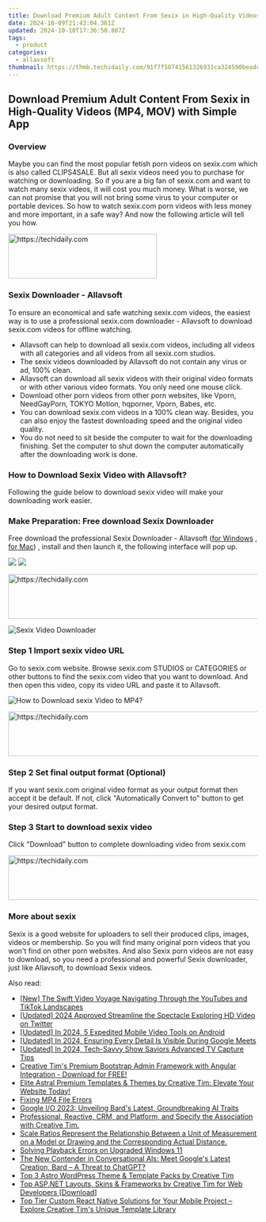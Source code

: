 ```yaml
---
title: Download Premium Adult Content From Sexix in High-Quality Videos (MP4, MOV) with Simple App
date: 2024-10-09T21:43:04.361Z
updated: 2024-10-10T17:36:50.807Z
tags:
  - product
categories:
  - allavsoft
thumbnail: https://thmb.techidaily.com/91f7f58741561326931ca324590beadc475f32b45bcc3a270b10ca0d40e00353.jpg
---
```


## Download Premium Adult Content From Sexix in High-Quality Videos (MP4, MOV) with Simple App

### Overview

Maybe you can find the most popular fetish porn videos on sexix.com which is also called CLIPS4SALE. But all sexix videos need you to purchase for watching or downloading. So if you are a big fan of sexix.com and want to watch many sexix videos, it will cost you much money. What is worse, we can not promise that you will not bring some virus to your computer or portable devices. So how to watch sexix.com porn videos with less money and more important, in a safe way? And now the following article will tell you how.

<!-- affiliate ads begin -->
<a href="https://malaysia-healthcare-travel-council.pxf.io/c/5597632/1557742/17382" target="_top" id="1557742">
  <img src="//a.impactradius-go.com/display-ad/17382-1557742" border="0" alt="https://techidaily.com" width="300" height="90"/>
</a>
<img height="0" width="0" src="https://malaysia-healthcare-travel-council.pxf.io/i/5597632/1557742/17382" style="position:absolute;visibility:hidden;" border="0" />
<!-- affiliate ads end -->

### Sexix Downloader - Allavsoft

To ensure an economical and safe watching sexix.com videos, the easiest way is to use a professional sexix.com downloader - Allavsoft to download sexix.com videos for offline watching.

* Allavsoft can help to download all sexix.com videos, including all videos with all categories and all videos from all sexix.com studios.
* The sexix videos downloaded by Allavsoft do not contain any virus or ad, 100% clean.
* Allavsoft can download all sexix videos with their original video formats or with other various video formats. You only need one mouse click.
* Download other porn videos from other porn websites, like Vporn, NeedGayPorn, TOKYO Motion, hqporner, Vporn, Babes, etc.
* You can download sexix.com videos in a 100% clean way. Besides, you can also enjoy the fastest downloading speed and the original video quality.
* You do not need to sit beside the computer to wait for the downloading finishing. Set the computer to shut down the computer automatically after the downloading work is done.

### How to Download Sexix Video with Allavsoft?

Following the guide below to download sexix video will make your downloading work easier.

### Make Preparation: Free download Sexix Downloader

Free download the professional Sexix Downloader - Allavsoft ([for Windows](https://tools.techidaily.com/allavsoft/products/) , [for Mac](https://tools.techidaily.com/allavsoft/products/)) , install and then launch it, the following interface will pop up.

[![](https://www.allavsoft.com/how-to/../images/how-to/free-download-win.jpg)](https://tools.techidaily.com/allavsoft/products/) [![](https://www.allavsoft.com/how-to/../images/how-to/free-download-mac.jpg)](https://tools.techidaily.com/allavsoft/products/)

<!-- affiliate ads begin -->
<a href="https://appsumo.8odi.net/c/5597632/1062447/7443" target="_top" id="1062447">
  <img src="//a.impactradius-go.com/display-ad/7443-1062447" border="0" alt="https://techidaily.com" width="600" height="90"/>
</a>
<img height="0" width="0" src="https://appsumo.8odi.net/i/5597632/1062447/7443" style="position:absolute;visibility:hidden;" border="0" />
<!-- affiliate ads end -->

![Sexix Video Downloader](https://www.allavsoft.com/how-to/../images/allavsoft/screen-shot-600.jpg)

### Step 1 Import sexix video URL

Go to sexix.com website. Browse sexix.com STUDIOS or CATEGORIES or other buttons to find the sexix.com video that you want to download. And then open this video, copy its video URL and paste it to Allavsoft.

![How to Download sexix Video to MP4?](https://www.allavsoft.com/how-to/../images/how-to/download-rtmp-video/download-rtmp-video.jpg)

<!-- affiliate ads begin -->
<a href="https://appsumo.8odi.net/c/5597632/2144297/7443" target="_top" id="2144297">
  <img src="//a.impactradius-go.com/display-ad/7443-2144297" border="0" alt="https://techidaily.com" width="600" height="90"/>
</a>
<img height="0" width="0" src="https://appsumo.8odi.net/i/5597632/2144297/7443" style="position:absolute;visibility:hidden;" border="0" />
<!-- affiliate ads end -->

### Step 2 Set final output format (Optional)

If you want sexix.com original video format as your output format then accept it be default. If not, click "Automatically Convert to" button to get your desired output format.

### Step 3 Start to download sexix video

Click "Download" button to complete downloading video from sexix.com

<!-- affiliate ads begin -->
<a href="https://ephamedtechinc.pxf.io/c/5597632/2123511/26400" target="_top" id="2123511">
  <img src="//a.impactradius-go.com/display-ad/26400-2123511" border="0" alt="https://techidaily.com" width="728" height="90"/>
</a>
<img height="0" width="0" src="https://ephamedtechinc.pxf.io/i/5597632/2123511/26400" style="position:absolute;visibility:hidden;" border="0" />
<!-- affiliate ads end -->

### More about sexix

Sexix is a good website for uploaders to sell their produced clips, images, videos or membership. So you will find many original porn videos that you won't find on other porn websites. And also Sexix porn videos are not easy to download, so you need a professional and powerful Sexix downloader, just like Allavsoft, to download Sexix videos.

<ins class="adsbygoogle"
     style="display:block"
     data-ad-format="autorelaxed"
     data-ad-client="ca-pub-7571918770474297"
     data-ad-slot="1223367746"></ins>

<ins class="adsbygoogle"
     style="display:block"
     data-ad-client="ca-pub-7571918770474297"
     data-ad-slot="8358498916"
     data-ad-format="auto"
     data-full-width-responsive="true"></ins>

<span class="atpl-alsoreadstyle">Also read:</span>
<div><ul>
<li><a href="https://facebook-record-videos.techidaily.com/new-the-swift-video-voyage-navigating-through-the-youtubes-and-tiktok-landscapes/"><u>[New] The Swift Video Voyage Navigating Through the YouTubes and TikTok Landscapes</u></a></li>
<li><a href="https://twitter-clips.techidaily.com/updated-2024-approved-streamline-the-spectacle-exploring-hd-video-on-twitter/"><u>[Updated] 2024 Approved Streamline the Spectacle Exploring HD Video on Twitter</u></a></li>
<li><a href="https://fox-helps.techidaily.com/updated-in-2024-5-expedited-mobile-video-tools-on-android/"><u>[Updated] In 2024, 5 Expedited Mobile Video Tools on Android</u></a></li>
<li><a href="https://fox-http.techidaily.com/updated-in-2024-ensuring-every-detail-is-visible-during-google-meets/"><u>[Updated] In 2024, Ensuring Every Detail Is Visible During Google Meets</u></a></li>
<li><a href="https://screen-capture.techidaily.com/updated-in-2024-tech-savvy-show-saviors-advanced-tv-capture-tips/"><u>[Updated] In 2024, Tech-Savvy Show Saviors Advanced TV Capture Tips</u></a></li>
<li><a href="https://discover-exceptional.techidaily.com/creative-tims-premium-bootstrap-admin-framework-with-angular-integration-download-for-free/"><u>Creative Tim's Premium Bootstrap Admin Framework with Angular Integration - Download for FREE!</u></a></li>
<li><a href="https://discover-exceptional.techidaily.com/elite-astral-premium-templates-and-themes-by-creative-tim-elevate-your-website-today/"><u>Elite Astral Premium Templates & Themes by Creative Tim: Elevate Your Website Today!</u></a></li>
<li><a href="https://data-wizards.techidaily.com/fixing-mp4-file-errors/"><u>Fixing MP4 File Errors</u></a></li>
<li><a href="https://tech-savvy.techidaily.com/google-io-2023-unveiling-bards-latest-groundbreaking-ai-traits/"><u>Google I/O 2023: Unveiling Bard's Latest, Groundbreaking AI Traits</u></a></li>
<li><a href="https://discover-exceptional.techidaily.com/professional-reactive-crm-and-platform-and-specify-the-association-with-creative-tim/"><u>Professional, Reactive, CRM, and Platform, and Specify the Association with Creative Tim.</u></a></li>
<li><a href="https://discover-exceptional.techidaily.com/scale-ratios-represent-the-relationship-between-a-unit-of-measurement-on-a-model-or-drawing-and-the-corresponding-actual-distance/"><u>Scale Ratios Represent the Relationship Between a Unit of Measurement on a Model or Drawing and the Corresponding Actual Distance.</u></a></li>
<li><a href="https://graphic-issues.techidaily.com/solving-playback-errors-on-upgraded-windows-11/"><u>Solving Playback Errors on Upgraded Windows 11</u></a></li>
<li><a href="https://tech-revival.techidaily.com/the-new-contender-in-conversational-ais-meet-googles-latest-creation-bard-a-threat-to-chatgpt/"><u>The New Contender in Conversational AIs: Meet Google's Latest Creation, Bard – A Threat to ChatGPT?</u></a></li>
<li><a href="https://discover-exceptional.techidaily.com/top-3-astro-wordpress-theme-and-template-packs-by-creative-tim/"><u>Top 3 Astro WordPress Theme & Template Packs by Creative Tim</u></a></li>
<li><a href="https://discover-exceptional.techidaily.com/top-aspnet-layouts-skins-and-frameworks-by-creative-tim-for-web-developers-download/"><u>Top ASP.NET Layouts, Skins & Frameworks by Creative Tim for Web Developers [Download]</u></a></li>
<li><a href="https://discover-exceptional.techidaily.com/top-tier-custom-react-native-solutions-for-your-mobile-project-explore-creative-tims-unique-template-library/"><u>Top Tier Custom React Native Solutions for Your Mobile Project – Explore Creative Tim's Unique Template Library</u></a></li>
</ul></div>


